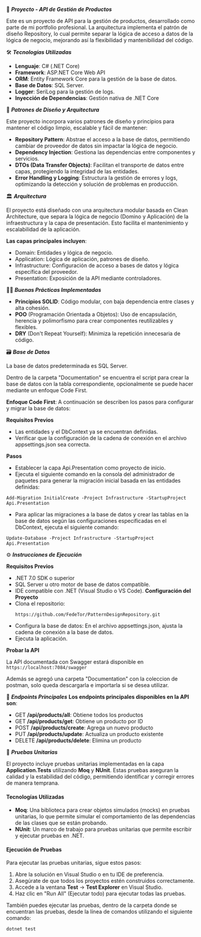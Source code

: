 📂 **_Proyecto - API de Gestión de Productos_**

Este es un proyecto de API para la gestión de productos, desarrollado como parte de mi portfolio profesional. La arquitectura implementa el patrón de diseño Repository, lo cual permite 
separar la lógica de acceso a datos de la lógica de negocio, mejorando así la flexibilidad y mantenibilidad del código.

🛠️ **_Tecnologías Utilizadas_**

- **Lenguaje**: C# (.NET Core)
- **Framework**: ASP.NET Core Web API
- **ORM**: Entity Framework Core para la gestión de la base de datos.
- **Base de Datos**: SQL Server.
- **Logger**: SeriLog para la gestión de logs.
- **Inyección de Dependencias**: Gestión nativa de .NET Core

🎨 **_Patrones de Diseño y Arquitectura_**

Este proyecto incorpora varios patrones de diseño y principios para mantener el código limpio, escalable y fácil de mantener:

- **Repository Pattern**: Abstrae el acceso a la base de datos, permitiendo cambiar de proveedor de datos sin impactar la lógica de negocio.
- **Dependency Injection**: Gestiona las dependencias entre componentes y servicios.
- **DTOs (Data Transfer Objects)**: Facilitan el transporte de datos entre capas, protegiendo la integridad de las entidades.
- **Error Handling y Logging**: Estructura la gestión de errores y logs, optimizando la detección y solución de problemas en producción.

🏛️ **_Arquitectura_**

El proyecto está diseñado con una arquitectura modular basada en Clean Architecture, que separa la lógica de negocio (Domino y Aplicación) de la infraestructura y la capa de presentación. 
Esto facilita el mantenimiento y escalabilidad de la aplicación.

**Las capas principales incluyen**:

- Domain: Entidades y lógica de negocio.
- Application: Lógica de aplicación, patrones de diseño.
- Infrastructure: Configuración de acceso a bases de datos y lógica específica del proveedor.
- Presentation: Exposición de la API mediante controladores.

👨‍🏫 **_Buenas Prácticas Implementadas_**

- **Principios SOLID**: Código modular, con baja dependencia entre clases y alta cohesión.
- **POO** (Programación Orientada a Objetos): Uso de encapsulación, herencia y polimorfismo para crear componentes reutilizables y flexibles.
- **DRY** (Don't Repeat Yourself): Minimiza la repetición innecesaria de código.

🗃️ **_Base de Datos_**

La base de datos predeterminada es SQL Server.

Dentro de la carpeta "Documentation" se encuentra el script para crear la base de datos con la tabla correspondiente, opcionalmente se puede hacer mediante un enfoque Code First.

**Enfoque Code First**: A continuación se describen los pasos para configurar y migrar la base de datos:

**Requisitos Previos**
- Las entidades y el DbContext ya se encuentran definidas.
- Verificar que la configuración de la cadena de conexión en el archivo appsettings.json sea correcta.
  
**Pasos**
- Establecer la capa Api.Presentation como proyecto de inicio.
- Ejecuta el siguiente comando en la consola del administrador de paquetes para generar la migración inicial basada en las entidades definidas:

```
Add-Migration InitialCreate -Project Infrastructure -StartupProject Api.Presentation
```

- Para aplicar las migraciones a la base de datos y crear las tablas en la base de datos según las configuraciones especificadas en el DbContext, ejecuta el siguiente comando:

```
Update-Database -Project Infrastructure -StartupProject Api.Presentation
```

⚙️ **_Instrucciones de Ejecución_**

**Requisitos Previos**
- .NET 7.0 SDK o superior
- SQL Server u otro motor de base de datos compatible.
- IDE compatible con .NET (Visual Studio o VS Code).
**Configuración del Proyecto**
- Clona el repositorio:
  ```
  https://github.com/FedeTor/PatternDesignRepository.git
  ```
- Configura la base de datos: En el archivo appsettings.json, ajusta la cadena de conexión a la base de datos.
- Ejecuta la aplicación.

**Probar la API**

La API documentada con Swagger estará disponible en ```https://localhost:7084/swagger```

Además se agregó una carpeta "Documentation" con la coleccion de postman, solo queda descargarla e importarla si se desea utilizar.

📜 **_Endpoints Principales_**
**Los endpoints principales disponibles en la API son**:

- GET **/api/products/all**: Obtiene todos los productos
- GET **/api/products/get**: Obtiene un producto por ID
- POST **/api/products/create**: Agrega un nuevo producto
- PUT **/api/products/update**: Actualiza un producto existente
- DELETE **/api/products/delete**: Elimina un producto


🧪 **_Pruebas Unitarias_**

El proyecto incluye pruebas unitarias implementadas en la capa **Application.Tests** utilizando **Moq** y **NUnit**. Estas pruebas aseguran la calidad y la estabilidad del código, permitiendo identificar y corregir errores de manera temprana.

#### Tecnologías Utilizadas
- **Moq**: Una biblioteca para crear objetos simulados (mocks) en pruebas unitarias, lo que permite simular el comportamiento de las dependencias de las clases que se están probando.
- **NUnit**: Un marco de trabajo para pruebas unitarias que permite escribir y ejecutar pruebas en .NET.

#### Ejecución de Pruebas
Para ejecutar las pruebas unitarias, sigue estos pasos:

1. Abre la solución en Visual Studio o en tu IDE de preferencia.
2. Asegúrate de que todos los proyectos estén construidos correctamente.
3. Accede a la ventana **Test** -> **Test Explorer** en Visual Studio.
4. Haz clic en "Run All" (Ejecutar todo) para ejecutar todas las pruebas.

También puedes ejecutar las pruebas, dentro de la carpeta donde se encuentran las pruebas, desde la línea de comandos utilizando el siguiente comando:

```bash
dotnet test
